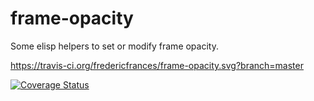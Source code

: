 # frame-opacity
Some elisp helpers to set or modify frame opacity.


https://travis-ci.org/fredericfrances/frame-opacity.svg?branch=master

<a href='https://coveralls.io/github/fredericfrances/frame-opacity?branch=master'><img src='https://coveralls.io/repos/github/fredericfrances/frame-opacity/badge.svg?branch=master' alt='Coverage Status' /></a>



